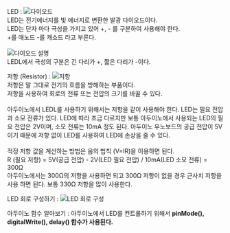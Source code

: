 LED
: ![다이오드](https://user-images.githubusercontent.com/59801728/73821630-b2e56280-4837-11ea-89d0-20ecd700a3c5.PNG)<br>
LED는 전기에너지를 빛 에너지로 변환한 발광 다이오드이다.<br>
LED는 단자 마다 극성을 가지고 있어 +, - 를 구분하여 사용해야 한다.<br>
+를 애노드 -를 캐소드 라고 부른다.<br><br>
![다이오드 설명](https://user-images.githubusercontent.com/59801728/73821628-b1b43580-4837-11ea-99ec-c4ec3ee6323e.PNG)<br>
LEDL에서 극성의 구분은 긴 다리가 +, 짧은 다리가 -이다.


저항 (Resistor)
: ![저항](https://user-images.githubusercontent.com/59801728/73821761-fd66df00-4837-11ea-9a7a-c2e01cbba7ce.PNG)<br>
저항은 말 그대로 전기의 흐름을 방해하는 부품이다.<br>
저항을 사용하여 회로의 전류 또는 전압의 크기를 바꿀 수 있다.<br><br>
아두이노에서 LEDL를 사용하기 위해서는 저항을 같이 사용해야 한다. LED는 필요 전압과 소모 전류가 있다. LED에 따라 조금 다르지만 보통 아두이노에서 사용되는 LED의 필요 전압은 2V이며, 소모 전류는 10mA 정도 된다. 아두이노 우노보드의 공급 전압이 5V이기 때문에 저항 없이 LED를 사용하여 LED에 손상을 줄 수 있다.<br><br>
적정 저항 값을 계산하는 방법은 옴의 법칙 (V=IR)을 이용하면 된다.<br>
R (필요 저항) = 5V(공급 전압) - 2V(LED 필요 전압) / 10mA(LED 소모 전류) = 300Ω<br>
아두이노에서는 300Ω의 저항을 사용하면 되고 300Ω 저항이 없을 경우 근사치 저항을 사용 하면 된다. 보통 330Ω 저항을 많이 사용한다.


LED 회로 구성하기
: ![LED 회로 구성](https://user-images.githubusercontent.com/59801728/73822217-f391ab80-4838-11ea-9768-4f62f4eaf54f.PNG)<br>


아두이노 함수 알아보기
: 아두이노에서 LED를 컨트롤하기 위해서 <b>pinMode(), digitalWrite(), delay() 함수가 사용된다.

